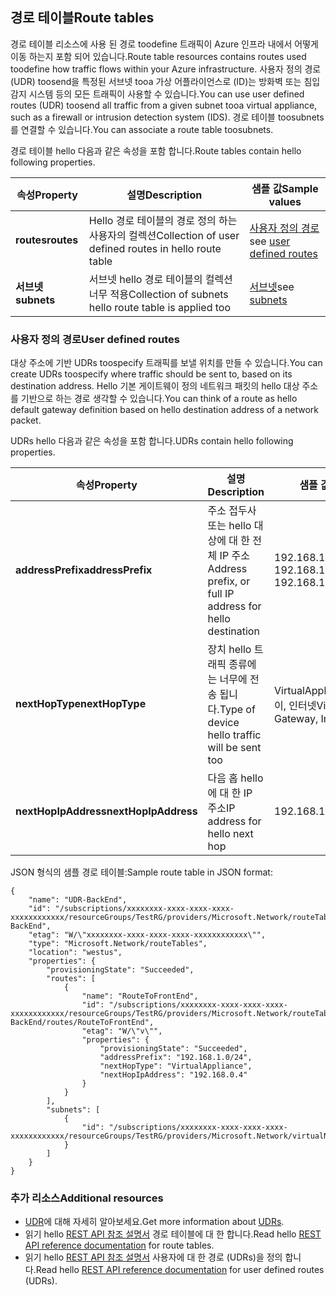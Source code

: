 ## <a name="route-tables"></a><span data-ttu-id="ee272-101">경로 테이블</span><span class="sxs-lookup"><span data-stu-id="ee272-101">Route tables</span></span>
<span data-ttu-id="ee272-102">경로 테이블 리소스에 사용 된 경로 toodefine 트래픽이 Azure 인프라 내에서 어떻게 이동 하는지 포함 되어 있습니다.</span><span class="sxs-lookup"><span data-stu-id="ee272-102">Route table resources contains routes used toodefine how traffic flows within your Azure infrastructure.</span></span> <span data-ttu-id="ee272-103">사용자 정의 경로 (UDR) toosend을 특정된 서브넷 tooa 가상 어플라이언스로 (ID)는 방화벽 또는 침입 감지 시스템 등의 모든 트래픽이 사용할 수 있습니다.</span><span class="sxs-lookup"><span data-stu-id="ee272-103">You can use user defined routes (UDR) toosend all traffic from a given subnet tooa virtual appliance, such as a firewall or intrusion detection system (IDS).</span></span> <span data-ttu-id="ee272-104">경로 테이블 toosubnets를 연결할 수 있습니다.</span><span class="sxs-lookup"><span data-stu-id="ee272-104">You can associate a route table toosubnets.</span></span> 

<span data-ttu-id="ee272-105">경로 테이블 hello 다음과 같은 속성을 포함 합니다.</span><span class="sxs-lookup"><span data-stu-id="ee272-105">Route tables contain hello following properties.</span></span>

| <span data-ttu-id="ee272-106">속성</span><span class="sxs-lookup"><span data-stu-id="ee272-106">Property</span></span> | <span data-ttu-id="ee272-107">설명</span><span class="sxs-lookup"><span data-stu-id="ee272-107">Description</span></span> | <span data-ttu-id="ee272-108">샘플 값</span><span class="sxs-lookup"><span data-stu-id="ee272-108">Sample values</span></span> |
| --- | --- | --- |
| <span data-ttu-id="ee272-109">**routes**</span><span class="sxs-lookup"><span data-stu-id="ee272-109">**routes**</span></span> |<span data-ttu-id="ee272-110">Hello 경로 테이블의 경로 정의 하는 사용자의 컬렉션</span><span class="sxs-lookup"><span data-stu-id="ee272-110">Collection of user defined routes in hello route table</span></span> |<span data-ttu-id="ee272-111">[사용자 정의 경로](#User-defined-routes)</span><span class="sxs-lookup"><span data-stu-id="ee272-111">see [user defined routes](#User-defined-routes)</span></span> |
| <span data-ttu-id="ee272-112">**서브넷**</span><span class="sxs-lookup"><span data-stu-id="ee272-112">**subnets**</span></span> |<span data-ttu-id="ee272-113">서브넷 hello 경로 테이블의 컬렉션 너무 적용</span><span class="sxs-lookup"><span data-stu-id="ee272-113">Collection of subnets hello route table is applied too</span></span>|<span data-ttu-id="ee272-114">[서브넷](#Subnets)</span><span class="sxs-lookup"><span data-stu-id="ee272-114">see [subnets](#Subnets)</span></span> |

### <a name="user-defined-routes"></a><span data-ttu-id="ee272-115">사용자 정의 경로</span><span class="sxs-lookup"><span data-stu-id="ee272-115">User defined routes</span></span>
<span data-ttu-id="ee272-116">대상 주소에 기반 UDRs toospecify 트래픽를 보낼 위치를 만들 수 있습니다.</span><span class="sxs-lookup"><span data-stu-id="ee272-116">You can create UDRs toospecify where traffic should be sent to, based on its destination address.</span></span> <span data-ttu-id="ee272-117">Hello 기본 게이트웨이 정의 네트워크 패킷의 hello 대상 주소를 기반으로 하는 경로 생각할 수 있습니다.</span><span class="sxs-lookup"><span data-stu-id="ee272-117">You can think of a route as hello default gateway definition based on hello destination address of a network packet.</span></span>

<span data-ttu-id="ee272-118">UDRs hello 다음과 같은 속성을 포함 합니다.</span><span class="sxs-lookup"><span data-stu-id="ee272-118">UDRs contain hello following properties.</span></span> 

| <span data-ttu-id="ee272-119">속성</span><span class="sxs-lookup"><span data-stu-id="ee272-119">Property</span></span> | <span data-ttu-id="ee272-120">설명</span><span class="sxs-lookup"><span data-stu-id="ee272-120">Description</span></span> | <span data-ttu-id="ee272-121">샘플 값</span><span class="sxs-lookup"><span data-stu-id="ee272-121">Sample values</span></span> |
| --- | --- | --- |
| <span data-ttu-id="ee272-122">**addressPrefix**</span><span class="sxs-lookup"><span data-stu-id="ee272-122">**addressPrefix**</span></span> |<span data-ttu-id="ee272-123">주소 접두사 또는 hello 대상에 대 한 전체 IP 주소</span><span class="sxs-lookup"><span data-stu-id="ee272-123">Address prefix, or full IP address for hello destination</span></span> |<span data-ttu-id="ee272-124">192.168.1.0/24, 192.168.1.101</span><span class="sxs-lookup"><span data-stu-id="ee272-124">192.168.1.0/24, 192.168.1.101</span></span> |
| <span data-ttu-id="ee272-125">**nextHopType**</span><span class="sxs-lookup"><span data-stu-id="ee272-125">**nextHopType**</span></span> |<span data-ttu-id="ee272-126">장치 hello 트래픽 종류에는 너무에 전송 됩니다.</span><span class="sxs-lookup"><span data-stu-id="ee272-126">Type of device hello traffic will be sent too</span></span>|<span data-ttu-id="ee272-127">VirtualAppliance, VPN 게이트웨이, 인터넷</span><span class="sxs-lookup"><span data-stu-id="ee272-127">VirtualAppliance, VPN Gateway, Internet</span></span> |
| <span data-ttu-id="ee272-128">**nextHopIpAddress**</span><span class="sxs-lookup"><span data-stu-id="ee272-128">**nextHopIpAddress**</span></span> |<span data-ttu-id="ee272-129">다음 홉 hello에 대 한 IP 주소</span><span class="sxs-lookup"><span data-stu-id="ee272-129">IP address for hello next hop</span></span> |<span data-ttu-id="ee272-130">192.168.1.4</span><span class="sxs-lookup"><span data-stu-id="ee272-130">192.168.1.4</span></span> |

<span data-ttu-id="ee272-131">JSON 형식의 샘플 경로 테이블:</span><span class="sxs-lookup"><span data-stu-id="ee272-131">Sample route table in JSON format:</span></span>

    {
        "name": "UDR-BackEnd",
        "id": "/subscriptions/xxxxxxxx-xxxx-xxxx-xxxx-xxxxxxxxxxxx/resourceGroups/TestRG/providers/Microsoft.Network/routeTables/UDR-BackEnd",
        "etag": "W/\"xxxxxxxx-xxxx-xxxx-xxxx-xxxxxxxxxxxx\"",
        "type": "Microsoft.Network/routeTables",
        "location": "westus",
        "properties": {
            "provisioningState": "Succeeded",
            "routes": [
                {
                    "name": "RouteToFrontEnd",
                    "id": "/subscriptions/xxxxxxxx-xxxx-xxxx-xxxx-xxxxxxxxxxxx/resourceGroups/TestRG/providers/Microsoft.Network/routeTables/UDR-BackEnd/routes/RouteToFrontEnd",
                    "etag": "W/\"v\"",
                    "properties": {
                        "provisioningState": "Succeeded",
                        "addressPrefix": "192.168.1.0/24",
                        "nextHopType": "VirtualAppliance",
                        "nextHopIpAddress": "192.168.0.4"
                    }
                }
            ],
            "subnets": [
                {
                    "id": "/subscriptions/xxxxxxxx-xxxx-xxxx-xxxx-xxxxxxxxxxxx/resourceGroups/TestRG/providers/Microsoft.Network/virtualNetworks/TestVNet/subnets/BackEnd"
                }
            ]
        }
    }

### <a name="additional-resources"></a><span data-ttu-id="ee272-132">추가 리소스</span><span class="sxs-lookup"><span data-stu-id="ee272-132">Additional resources</span></span>
* <span data-ttu-id="ee272-133">[UDR](../articles/virtual-network/virtual-networks-udr-overview.md)에 대해 자세히 알아보세요.</span><span class="sxs-lookup"><span data-stu-id="ee272-133">Get more information about [UDRs](../articles/virtual-network/virtual-networks-udr-overview.md).</span></span>
* <span data-ttu-id="ee272-134">읽기 hello [REST API 참조 설명서](https://msdn.microsoft.com/library/azure/mt502549.aspx) 경로 테이블에 대 한 합니다.</span><span class="sxs-lookup"><span data-stu-id="ee272-134">Read hello [REST API reference documentation](https://msdn.microsoft.com/library/azure/mt502549.aspx) for route tables.</span></span>
* <span data-ttu-id="ee272-135">읽기 hello [REST API 참조 설명서](https://msdn.microsoft.com/library/azure/mt502539.aspx) 사용자에 대 한 경로 (UDRs)을 정의 합니다.</span><span class="sxs-lookup"><span data-stu-id="ee272-135">Read hello [REST API reference documentation](https://msdn.microsoft.com/library/azure/mt502539.aspx) for user defined routes (UDRs).</span></span>

